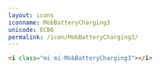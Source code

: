 ```yaml
---
layout: icons
iconname: MobBatteryCharging3
unicode: ECB6
permalink: /icon/MobBatteryCharging3/
---
```


``` html
<i class="mi mi-MobBatteryCharging3"></i>
```
